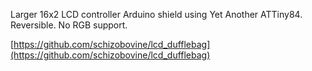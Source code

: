 Larger 16x2 LCD controller Arduino shield using Yet Another ATTiny84. Reversible. No RGB support.

[https://github.com/schizobovine/lcd_dufflebag](https://github.com/schizobovine/lcd_dufflebag)
